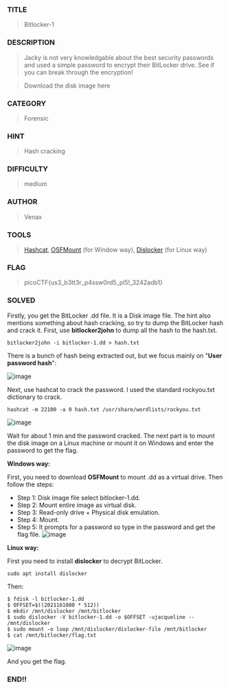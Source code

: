 ### TITLE
>Bitlocker-1
### DESCRIPTION
> Jacky is not very knowledgable about the best security passwords and used a simple password to encrypt their BitLocker drive. See if you can break through the encryption!

> Download the disk image here
### CATEGORY
> Forensic
### HINT
>Hash cracking
### DIFFICULTY
>medium
### AUTHOR
> Venax
### TOOLS
>[Hashcat](https://hashcat.net/hashcat/), [OSFMount](https://www.osforensics.com/tools/mount-disk-images.html) (for Window way), [Dislocker](https://www.kali.org/tools/dislocker/) (for Linux way)
### FLAG
> picoCTF{us3_b3tt3r_p4ssw0rd5_pl5!_3242adb1}
### SOLVED
Firstly, you get the BitLocker .dd file. It is a Disk image file. The hint also mentions something about hash cracking, so try to dump the BitLocker hash and crack it. First, use __bitlocker2john__ to dump all the hash to the hash.txt.
```
bitlocker2john -i bitlocker-1.dd > hash.txt
```
There is a bunch of hash being extracted out, but we focus mainly on "__User password hash__":

![image](https://github.com/user-attachments/assets/b3506be8-c4ad-47c9-998e-19d0f2c5e6e0)

Next, use hashcat to crack the password. I used the standard rockyou.txt dictionary to crack.
```
hashcat -m 22100 -a 0 hash.txt /usr/share/wordlists/rockyou.txt
```

![image](https://github.com/user-attachments/assets/f10b2fcb-a3d6-4127-8be5-400c46515ded)

Wait for about 1 min and the password cracked. The next part is to mount the disk image on a Linux machine or mount it on Windows and enter the password to get the flag.

__Windows way:__

First, you need to download __OSFMount__ to mount .dd as a virtual drive. Then follow the steps:

+ Step 1: Disk image file select bitlocker-1.dd.
+ Step 2: Mount entire image as virtual disk.
+ Step 3: Read-only drive + Physical disk emulation.
+ Step 4: Mount.
+ Step 5: It prompts for a password so type in the password and get the flag file.
![image](https://github.com/user-attachments/assets/9e2dbe78-5d82-44b4-b597-1ecdf2094f53)

__Linux way:__

First you need to install __dislocker__ to decrypt BitLocker.
```
sudo apt install dislocker
```
Then:
```
$ fdisk -l bitlocker-1.dd
$ OFFSET=$((2021161080 * 512))
$ mkdir /mnt/dislocker /mnt/bitlocker
$ sudo dislocker -V bitlocker-1.dd -o $OFFSET -ujacqueline -- /mnt/dislocker
$ sudo mount -o loop /mnt/dislocker/dislocker-file /mnt/bitlocker
$ cat /mnt/bitlocker/flag.txt
```
![image](https://github.com/user-attachments/assets/64bf02ce-f4b3-4e68-91da-98bd58f470af)

And you get the flag.

### END!!
